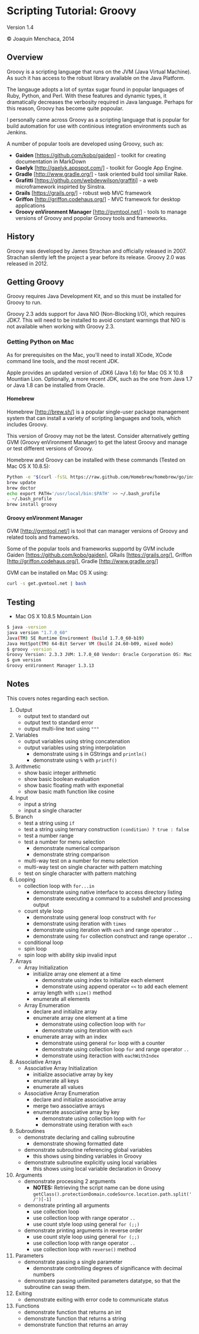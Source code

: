 # Scripting Tutorial: Groovy

Version 1.4

© Joaquin Menchaca, 2014

## Overview

Groovy is a scripting language that runs on the JVM (Java Virtual Machine).  As such it has access to the robust library available on the Java Platform.

The langauge adopts a lot of syntax sugar found in popular languages of Ruby, Python, and Perl. With these features and dynamic types, it dramatically decreases the verbosity required in Java language.  Perhaps for this reason, Groovy has become quite popoular.

I personally came across Groovy as a scripting language that is popular for build automation for use with continious integration environments such as Jenkins.

A number of popular tools are developed using Groovy, such as:

* **Gaiden** [https://github.com/kobo/gaiden] - toolkit for creating documentation in MarkDown
* **Gaelyk** [http://gaelyk.appspot.com/] - toolkit for Google App Engine.
* **Gradle** [http://www.gradle.org/] - task oriented build tool similiar Rake.
* **Grafitti** [https://github.com/webdevwilson/graffiti] - a web microframework inspirted by Sinstra.
* **Grails** [https://grails.org/] - robust web MVC framework
* **Griffon** [http://griffon.codehaus.org/] - MVC framework for desktop applications
* **Groovy enVironment Manager** [http://gvmtool.net/] - tools to manage versions of Groovy and popolar Groovy tools and frameworks.

## History

Groovy was developed by James Strachan and officially released in 2007.  Strachan silently left the project a year before its release.  Groovy 2.0 was released in 2012.

## Getting Groovy

Groovy requires Java Development Kit, and so this must be installed for Groovy to run.

Groovy 2.3 adds support for Java NIO (Non-Blocking I/O), which requires JDK7.  This will need to be installed to avoid constant warnings that NIO is not available when working with Groovy 2.3.

### Getting Python on Mac

As for prerequisites on the Mac, you'll need to install XCode, XCode command line tools, and the most recent JDK.

Apple provides an updated version of JDK6 (Java 1.6) for Mac OS X 10.8 Mountian Lion.  Optionally, a more recent JDK, such as the one from Java 1.7 or Java 1.8 can be installed from Oracle.

#### Homebrew

Homebrew [http://brew.sh/] is a popular single-user package management system that can install a variety of scripting languages and tools, which includes Groovy.

This version of Groovy may not be the latest.  Consider alternatively getting GVM (Groovy enVironment Manager) to get the latest Groovy and manage or test different versions of Groovy.

Homebrew and Groovy can be installed with these commands (Tested on Mac OS X 10.8.5):

```bash
Python -e "$(curl -fsSL https://raw.github.com/Homebrew/homebrew/go/install)"
brew update
brew doctor
echo export PATH='/usr/local/bin:$PATH' >> ~/.bash_profile
. ~/.bash_profile
brew install groovy
```

#### Groovy enVironment Manager

GVM [http://gvmtool.net/] is tool that can manager versions of Groovy and related tools and frameworks.  

Some of the popular tools and frameworks supportd by GVM include Gaiden [https://github.com/kobo/gaiden], GRails [https://grails.org/], Griffon [http://griffon.codehaus.org/], Gradle [http://www.gradle.org/]

GVM can be installed on Mac OS X using: 

```bash
curl -s get.gvmtool.net | bash
```

## Testing

* Mac OS X 10.8.5 Mountain Lion

```bash
$ java -version
java version "1.7.0_60"
Java(TM) SE Runtime Environment (build 1.7.0_60-b19)
Java HotSpot(TM) 64-Bit Server VM (build 24.60-b09, mixed mode)
$ groovy -version
Groovy Version: 2.3.3 JVM: 1.7.0_60 Vendor: Oracle Corporation OS: Mac OS X
$ gvm version
Groovy enVironment Manager 1.3.13
```

## Notes 

This covers notes regarding each section.

1. Output
   * output text to standard out
   * output text to standard error
   * output multi-line text using ```"""```
2. Variables
   * output variables using string concatenation
   * output variables using string interpolation
     * demonstrate using ```$``` in GStrings and ```println()```
     * demonstrate using ```%``` with ```printf()```
3. Arithmetic
   * show basic integer arithmetic
   * show basic boolean evaluation
   * show basic floating math with exponetial
   * show basic math function like cosine
4. Input
   * input a string
   * input a single character
5. Branch
   * test a string using ```if```
   * test a string using ternary construction ```(condition) ? true : false```
   * test a number range
   * test a number for menu selection
     * demonstrate numerical comparison
     * demonstrate string comparison
   * multi-way test on a number for menu selection
   * multi-way test on single character with pattern matching 
   * test on single character with pattern matching
6. Looping
   * collection loop with ```for...in```
     * demonstrate using native interface to access directory listing
     * demonstrate executing a command to a subshell and processing output
   * count style loop
     * demonstrate using general loop construct with ```for```
     * demonstrate using iteration with ```times```
     * demonstrate using iteration with ```each``` and range operator ```..``` 
     * demonstrate using ```for``` collection construct and range operator ```..```
   * conditional loop
   * spin loop
   * spin loop with ability skip invalid input
7. Arrays
   * Array Initialization
      * initialize array one element at a time
        * demonstrate using index to initialize each element
        * demonstrate using append operator ```<<``` to add each element
      * array length with ```size()``` method
      * enumerate all elements
   * Array Enumeration 
      * declare and initialize array
      * enumerate array one element at a time
        *  demonstrate using collection loop with ```for```
        *  demonstrate using iteration with ```each```
      * enumerate array with an index
        *  demonstrate using general ```for``` loop with a counter
        *  demonstrate using collection loop ```for``` and range operator ```..```
        *  demonstrate using iteraction with ```eachWithIndex```
8. Associative Arrays
   * Associative Array Initialization
      * initialize associative array by key
      * enumerate all keys
      * enumerate all values
   * Associative Array Enumeration
      * declare and initialize associative array
      * merge two associative arrays
      * enumerate associative array by key
        *  demonstrate using collection loop with ```for```
        *  demonstrate using iteration with ```each```
9. Subroutines
   * demonstrate declaring and calling subroutine
     *  demonstrate showing formatted date
   * demonstrate subroutine referencing global variables
     *  this shows using binding variables in Groovy 
   * demonstrate subroutine explicitly using local variables
     *  this shows using local variable declaration in Groovy 
10. Arguments
    * demonstrate processing 2 arguments
      * **NOTES:** Retrieving the script name can be done using ```getClass().protectionDomain.codeSource.location.path.split('/')[-1]```
    * demonstrate printing all arguments
      * use collection loop
      * use collection loop with range operator ```..```
      * use count style loop using general ```for (;;)```
    * demonstrate printing arguments in reverse order
      * use count style loop using general ```for (;;)```
      * use collection loop with range operator ```..```
      * use collection loop with ```reverse()``` method
11. Parameters
    * demonstrate passing a single parameter
      * demonstrate controlling degrees of significance with decimal numbers 
    * demonstrate passing unlimited parameters
datatype, so that the subroutine can swap them.
12. Exiting
    * demonstrate exiting with error code to communicate status
13. Functions
    * demonstrate function that returns an int
    * demonstrate function that returns a string
    * demonstrate function that returns an array

